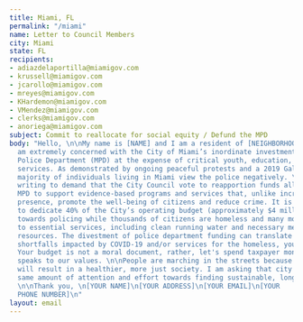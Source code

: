 ```yaml
---
title: Miami, FL
permalink: "/miami"
name: Letter to Council Members
city: Miami
state: FL
recipients:
- adiazdelaportilla@miamigov.com
- krussell@miamigov.com
- jcarollo@miamigov.com
- mreyes@miamigov.com
- KHardemon@miamigov.com
- VMendez@miamigov.com
- clerks@miamigov.com
- anoriega@miamigov.com
subject: Commit to reallocate for social equity / Defund the MPD
body: "Hello, \n\nMy name is [NAME] and I am a resident of [NEIGHBORHOOD/CITY]. I
  am extremely concerned with the City of Miami’s inordinate investment in the Miami
  Police Department (MPD) at the expense of critical youth, education, and health
  services. As demonstrated by ongoing peaceful protests and a 2019 Gallup poll, a
  majority of individuals living in Miami view the police negatively. \n\nI am therefore
  writing to demand that the City Council vote to reapportion funds allocated to the
  MPD to support evidence-based programs and services that, unlike increased police
  presence, promote the well-being of citizens and reduce crime. It is morally reprehensible
  to dedicate 40% of the City’s operating budget (approximately $4 million per day)
  towards policing while thousands of citizens are homeless and many more lack access
  to essential services, including clean running water and necessary mental health
  resources. The divestment of police department funding can translate to contributions toward budget 
  shortfalls impacted by COVID-19 and/or services for the homeless, youth development, and workforce development --- all of which crucial to commanities of color.
  Your budget is not a moral document, rather, let's spend taxpayer money that
  speaks to our values. \n\nPeople are marching in the streets because they know that these actions 
  will result in a healthier, more just society. I am asking that city officials lobby the 
  same amount of attention and effort towards finding sustainable, longterm change.
  \n\nThank you, \n[YOUR NAME]\n[YOUR ADDRESS]\n[YOUR EMAIL]\n[YOUR
  PHONE NUMBER]\n"
layout: email
---
```


